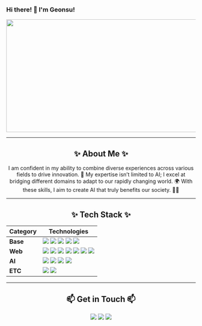 ### Hi there! 👋 I'm Geonsu!

<a href="https://github.com/devxb/gitanimals">
<img
  src="https://render.gitanimals.org/farms/kimgeonsu"
  width="1200"
  height="300"
/>
</a>

---

<h2 align="center">✨ About Me ✨</h2>

<p align="center">
I am confident in my ability to combine diverse experiences across various fields to drive innovation. 🌟 My expertise isn’t limited to AI; I excel at bridging different domains to adapt to our rapidly changing world. 🌍 With these skills, I aim to create AI that truly benefits our society. 🤝✨
</p>

---

<h2 align="center">✨ Tech Stack ✨</h2>

| **Category** | **Technologies** |
|--------------|------------------|
| **Base**     | <img src="https://img.shields.io/badge/Python-3776AB?style=flat-square&logo=Python&logoColor=FFF"/> <img src="https://img.shields.io/badge/Linux-FCC624?style=flat-square&logo=Linux&logoColor=FFF"/> <img src="https://img.shields.io/badge/Docker-2496ED?style=flat-square&logo=Docker&logoColor=FFF"/> <img src="https://img.shields.io/badge/JavaScript-F7DF1E?style=flat-square&logo=JavaScript&logoColor=FFF"/> <img src="https://img.shields.io/badge/C++-00599C?style=flat-square&logo=cplusplus&logoColor=FFF"/> |
| **Web**      | <img src="https://img.shields.io/badge/MySQL-4479A1?style=flat-square&logo=MySQL&logoColor=FFF"/> <img src="https://img.shields.io/badge/React-61DAFB?style=flat-square&logo=React&logoColor=FFF"/> <img src="https://img.shields.io/badge/React%20Native-61DAFB?style=flat-square&logo=React&logoColor=FFF"/> <img src="https://img.shields.io/badge/Flask-000000?style=flat-square&logo=Flask&logoColor=FFF"/> <img src="https://img.shields.io/badge/Django-092E20?style=flat-square&logo=Django&logoColor=FFF"/> <img src="https://img.shields.io/badge/Vue-4FC08D?style=flat-square&logo=Vue.js&logoColor=FFF"/> <img src="https://img.shields.io/badge/AngularJS-DD0031?style=flat-square&logo=AngularJS&logoColor=FFF"/> |
| **AI**       | <img src="https://img.shields.io/badge/PyTorch-EE4C2C?style=flat-square&logo=PyTorch&logoColor=FFF"/> <img src="https://img.shields.io/badge/Albumentation-4CAF50?style=flat-square&logo=Google%20Photos&logoColor=FFF"/> <img src="https://img.shields.io/badge/MMDetection-000000?style=flat-square&logo=OpenCV&logoColor=FFF"/> <img src="https://img.shields.io/badge/Ultralytics-FF9933?style=flat-square&logo=YOLO&logoColor=FFF"/> |
| **ETC**      | <img src="https://img.shields.io/badge/OpenCV-5C3EE8?style=flat-square&logo=OpenCV&logoColor=FFF"/> <img src="https://img.shields.io/badge/Selenium-43B02A?style=flat-square&logo=Selenium&logoColor=FFF"/> |


---

<h2 align="center">📫 Get in Touch 📫</h2>
<p align="center">
<a href="https://www.instagram.com/kun5o0/"><img src="https://img.shields.io/badge/Instagram-E4405F?style=flat-square&logo=Instagram&logoColor=white"/></a>
<a href="mailto:kundoo0412@gmail.com"><img src="https://img.shields.io/badge/Gmail-d14836?style=flat-square&logo=Gmail&logoColor=white"/></a>
<a href="https://www.linkedin.com/in/%EA%B1%B4%EC%88%98-%EA%B9%80-373978288/"><img src="https://img.shields.io/badge/LinkedIn-0A66C2?style=flat-square&logo=LinkedIn&logoColor=white"/></a>
</p>
